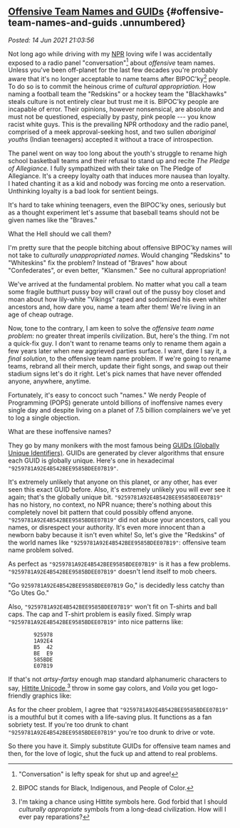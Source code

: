 [Offensive Team Names and GUIDs](http://analyzethedatanotthedrivel.org/2021/06/14/offensive-team-names-and-guids/) {#offensive-team-names-and-guids .unnumbered}
------------------------------------------------------------------------------------------------------------------

*Posted: 14 Jun 2021 21:03:56*

Not long ago while driving with my [NPR](https://www.npr.org/) loving
wife I was accidentally exposed to a radio panel "conversation"[^7130x1]
about *offensive* team names. Unless you've been off-planet for the last
few decades you're probably aware that it's no longer acceptable to name
teams after BIPOC'ky[^7130x2] people. To do so is to commit the heinous crime
of *cultural appropriation.* How naming a football team the "Redskins"
or a hockey team the "Blackhawks" steals culture is not entirely clear
but trust me it is. BIPOC'ky people are incapable of error. Their
opinions, however nonsensical, are absolute and must not be questioned,
especially by pasty, pink people --- you know racist white guys. This is
the prevailing NPR orthodoxy and the radio panel, comprised of a meek
approval-seeking host, and two sullen *aboriginal youths* (Indian
teenagers) accepted it without a trace of introspection.

The panel went on way too long about the youth's struggle to rename high
school basketball teams and their refusal to stand up and recite *The
Pledge of Allegiance.* I fully sympathized with their take on The Pledge
of Allegiance. It's a creepy loyalty oath that induces more nausea than
loyalty. I hated chanting it as a kid and nobody was forcing me onto a
reservation. Unthinking loyalty is a bad look for sentient beings.

It's hard to take whining teenagers, even the BIPOC'ky ones, seriously
but as a thought experiment let's assume that baseball teams should not
be given names like the "Braves."

What the Hell should we call them?

I'm pretty sure that the people bitching about offensive BIPOC'ky names
will not take to *culturally unappropriated names*. Would changing
"Redskins" to "Whiteskins" fix the problem? Instead of "Braves" how
about "Confederates", or even better, "Klansmen." See no cultural
appropriation!

We've arrived at the fundamental problem. No matter what you call a team
some fragile butthurt pussy boy will crawl out of the pussy boy closet
and moan about how lily-white "Vikings" raped and sodomized his even
whiter ancestors and, how dare you, name a team after them! We're living
in an age of cheap outrage.

Now, tone to the contrary, I am keen to solve the *offensive team name
problem:* no greater threat imperils civilization. But, here's the
thing. I'm not a quick-fix guy. I don't want to rename teams only to
rename them again a few years later when new aggrieved parties surface.
I want, dare I say it, a *final solution*, to the offensive team name
problem. If we're going to rename teams, rebrand all their merch, update
their fight songs, and swap out their stadium signs let's do it right.
Let's pick names that have never offended anyone, anywhere, anytime.

Fortunately, it's easy to concoct such "names." We nerdy People of
Programming (POPS) generate untold billions of inoffensive names every
single day and despite living on a planet of 7.5 billion complainers
we've yet to log a single objection.

What are these inoffensive names?

They go by many monikers with the most famous being [GUIDs (Globally
Unique Identifiers)](https://www.uuidtools.com/what-is-uuid). GUIDs are
generated by clever algorithms that ensure each GUID is globally unique.
Here's one in hexadecimal `"9259781A92E4B542BEE9585BDEE07B19"`.

It's extremely unlikely that anyone on this planet, or any other, has
ever seen this exact GUID before. Also, it's extremely unlikely you will
ever see it again; that's the globally unique bit.
`"9259781A92E4B542BEE9585BDEE07B19"` has no history, no context, no NPR
nuance; there's nothing about this completely novel bit pattern that
could possibly offend anyone. `"9259781A92E4B542BEE9585BDEE07B19"` did
not abuse your ancestors, call you names, or disrespect your authority.
It's even more innocent than a newborn baby because it isn't even white!
So, let's give the "Redskins" of the world names like
`"9259781A92E4B542BEE9585BDEE07B19"`: offensive team name problem
solved.

As perfect as `"9259781A92E4B542BEE9585BDEE07B19"` is it has a few
problems. `"9259781A92E4B542BEE9585BDEE07B19"` doesn't lend itself to
mob cheers.

"Go `9259781A92E4B542BEE9585BDEE07B19` Go," is decidedly less catchy
than "Go Utes Go."

Also, `"9259781A92E4B542BEE9585BDEE07B19"` won't fit on T-shirts and
ball caps. The cap and T-shirt problem is easily fixed. Simply wrap
`"9259781A92E4B542BEE9585BDEE07B19"` into nice patterns like:

            925978
            1A92E4
            B5  42
            BE  E9
            585BDE
            E07B19

If that's not *artsy-fartsy* enough map standard alphanumeric characters
to say, [Hittite
Unicode](https://www.hethport.uni-wuerzburg.de/cuneifont/),[^7130x3] throw in
some gay colors, and *Voila* you get logo-friendly graphics like:

As for the cheer problem, I agree that
`"9259781A92E4B542BEE9585BDEE07B19"` is a mouthful but it comes with a
life-saving plus. It functions as a fan sobriety test. If you're too
drunk to chant `"9259781A92E4B542BEE9585BDEE07B19"` you're too drunk to
drive or vote.

So there you have it. Simply substitute GUIDs for offensive team names
and then, for the love of logic, shut the fuck up and attend to real
problems.

[^7130x1]: "Conversation" is lefty speak for shut up and agree!

[^7130x2]: BIPOC stands for Black, Indigenous, and People of Color.

[^7130x3]: I'm taking a chance using Hittite symbols here. God forbid that I
    should *culturally appropriate* symbols from a long-dead
    civilization. How will I ever pay reparations?

